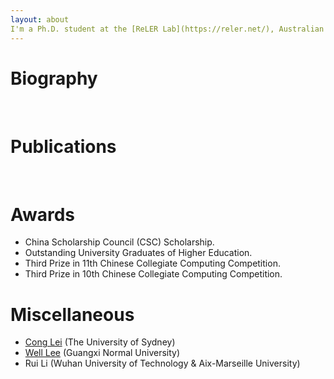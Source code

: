 ```yaml
---
layout: about 
I'm a Ph.D. student at the [ReLER Lab](https://reler.net/), Australian Artificial Intelligence Institute(AAII), University of Technology Sydney, advised by [Dr. Linchao Zhu](https://ffmpbgrnn.github.io/). Prior to joining UTS, I received a B.Eng degree from Guangxi Normal University.
---
```


# Biography
<br/>

# Publications
<br/>

# Awards
 * China Scholarship Council (CSC) Scholarship.
 * Outstanding University Graduates of Higher Education.
 * Third Prize in 11th Chinese Collegiate Computing Competition.
 * Third Prize in 10th Chinese Collegiate Computing Competition.

# Miscellaneous
 * [Cong Lei](https://cong-lei.github.io/) (The University of Sydney)
 * [Well Lee](https://blog.gxnuliw.cn/) (Guangxi Normal University)
 * Rui Li (Wuhan University of Technology & Aix-Marseille University)
